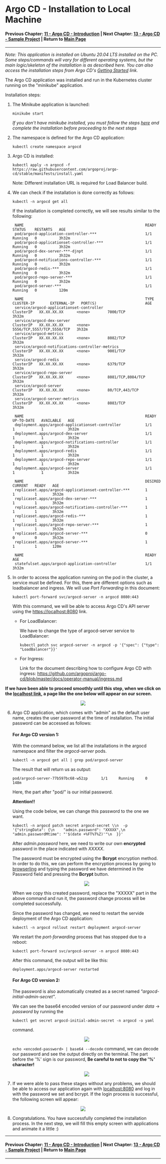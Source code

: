 # Argo CD - Installation to Local Machine

#### Previous Chapter: [11 - Argo CD - Introduction](ch11-argocd-introduction.md) | Next Chapter: [13 - Argo CD - Sample Project](ch13-argocd-sample-project.md) | Return to [Main Page](README.md)
---

*Note: This application is installed on Ubuntu 20.04 LTS installed on the PC. Some steps/commands will vary for different operating systems, but the main logic/skeleton of the installation is as described here. You can also access the installation steps from Argo CD's [Getting Started](https://argo-cd.readthedocs.io/en/stable/getting_started/) link.*

The Argo CD application was installed and run in the Kubernetes cluster running on the "minikube" application.

Installation steps:

1. The Minikube application is launched:

    `minikube start`

    *If you don't have minikube installed, you must follow the steps [here](https://www.linuxtechi.com/how-to-install-minikube-on-ubuntu/) and complete the installation before proceeding to the next steps*

2. The namespace is defined for the Argo CD application:

    `kubectl create namespace argocd`

3. Argo CD is installed:

    `kubectl apply -n argocd -f https://raw.githubusercontent.com/argoproj/argo-cd/stable/manifests/install.yaml`

    Note: Different installation URL is required for Load Balancer build.

4. We can check if the installation is done correctly as follows:

    `kubectl -n argocd get all`

    If the installation is completed correctly, we will see results similar to the following:

        NAME                                                       READY   STATUS    RESTARTS   AGE
        pod/argocd-application-controller-***                      1/1     Running   0          3h32m
        pod/argocd-applicationset-controller-***                   1/1     Running   0          3h32m
        pod/argocd-dex-server-***-djnpt                            1/1     Running   0          3h32m
        pod/argocd-notifications-controller-***                    1/1     Running   0          3h32m
        pod/argocd-redis-***                                       1/1     Running   0          3h32m
        pod/argocd-repo-server-***                                 1/1     Running   0          3h32m
        pod/argocd-server-***                                      1/1     Running   0          120m

        NAME                                                       TYPE        CLUSTER-IP       EXTERNAL-IP   PORT(S)                      AGE
        service/argocd-applicationset-controller                   ClusterIP   XX.XX.XX.XX      <none>        7000/TCP                     3h32m
        service/argocd-dex-server                                  ClusterIP   XX.XX.XX.XX      <none>        5556/TCP,5557/TCP,5558/TCP   3h32m
        service/argocd-metrics                                     ClusterIP   XX.XX.XX.XX      <none>        8082/TCP                     3h32m
        service/argocd-notifications-controller-metrics            ClusterIP   XX.XX.XX.XX      <none>        9001/TCP                     3h32m
        service/argocd-redis                                       ClusterIP   XX.XX.XX.XX      <none>        6379/TCP                     3h32m
        service/argocd-repo-server                                 ClusterIP   XX.XX.XX.XX      <none>        8081/TCP,8084/TCP            3h32m
        service/argocd-server                                      ClusterIP   XX.XX.XX.XX      <none>        80/TCP,443/TCP               3h32m
        service/argocd-server-metrics                              ClusterIP   XX.XX.XX.XX      <none>        8083/TCP                     3h32m

        NAME                                                       READY   UP-TO-DATE   AVAILABLE   AGE
        deployment.apps/argocd-applicationset-controller           1/1     1            1           3h32m
        deployment.apps/argocd-dex-server                          1/1     1            1           3h32m
        deployment.apps/argocd-notifications-controller            1/1     1            1           3h32m
        deployment.apps/argocd-redis                               1/1     1            1           3h32m
        deployment.apps/argocd-repo-server                         1/1     1            1           3h32m
        deployment.apps/argocd-server                              1/1     1            1           3h32m

        NAME                                                       DESIRED   CURRENT   READY   AGE
        replicaset.apps/argocd-applicationset-controller-***       1         1         1       3h32m
        replicaset.apps/argocd-dex-server-***                      1         1         1       3h32m
        replicaset.apps/argocd-notifications-controller-***        1         1         1       3h32m
        replicaset.apps/argocd-redis-***                           1         1         1       3h32m
        replicaset.apps/argocd-repo-server-***                     1         1         1       3h32m
        replicaset.apps/argocd-server-***                          0         0         0       3h32m
        replicaset.apps/argocd-server-***                          1         1         1       120m

        NAME                                                       READY   AGE
        statefulset.apps/argocd-application-controller             1/1     3h32m

5. In order to access the application running on the pod in the cluster, a service must be defined. For this, there are different options such as loadbalancer and ingress. We will use *Port Forwarding* in this document:

    `kubectl port-forward svc/argocd-server -n argocd 8080:443`

    With this command, we will be able to access Argo CD's API server using the <https://localhost:8080> link.

    - For LoadBalancer:

        We have to change the type of argocd-server service to LoadBalancer:

        `kubectl patch svc argocd-server -n argocd -p '{"spec": {"type": "LoadBalancer"}}'`

    - For Ingress:

        Link for the document describing how to configure Argo CD with ingress: <https://github.com/argoproj/argo-cd/blob/master/docs/operator-manual/ingress.md>

**If we have been able to proceed smoothly until this step, when we click on the [localhost link](https://localhost:8080), a page like the one below will appear on our screen.**

<p align="center"><img src="images/Argo-CD/image-17.png"></p>

6. Argo CD application, which comes with "admin" as the default user name, creates the user password at the time of installation. The initial password can be accessed as follows:

    #### **For Argo CD version 1:**

    With the command below, we list all the installations in the argocd namespace and filter the *argocd-server* pods.

   ```kubectl -n argocd get all | grep pod/argocd-server```

    The result that will return us as output:

       pod/argocd-server-77b597bc68-w52zp      1/1     Running     0     148m

    Here, the part after "pod/" is our initial password.

    **Attention!!**

    Using the code below, we can change this password to the one we want.

    `kubectl -n argocd patch secret argocd-secret \\n  -p '{"stringData": {\n    "admin.password": "XXXXX",\n    "admin.passwordMtime": "'$(date +%FT%T%Z)'"\n  }}'`

    After *admin.password* here, we need to write our own **encrypted** password in the place indicated with *XXXXX*.

    The password must be encrypted using the **Bcrypt** encryption method. In order to do this, we can perform the encryption process by going to [browserling](https://www.browserling.com/tools/bcrypt) and typing the password we have determined in the Password field and pressing the **Bcrypt** button.

    <p align="center"><img src="images/Argo-CD/image-18.png"></p>

    When we copy this created password, replace the "XXXXX" part in the above command and run it, the password change process will be completed successfully.

    Since the password has changed, we need to restart the servide deployment of the Argo CD application:

    `kubectl -n argocd rollout restart deployment argocd-server`

    We restart the *port-forwarding* process that has stopped due to a reboot:

    `kubectl port-forward svc/argocd-server -n argocd 8080:443`

    After this command, the output will be like this:

       deployment.apps/argocd-server restarted

    #### **For Argo CD version 2:**

    The password is also automatically created as a secret named *"argocd-initial-admin-secret"*.
  
    We can see the base64 encoded version of our password under *data* -> *password* by running the
    
    `kubectl get secret argocd-initial-admin-secret -n argocd -o yaml`
    
    command.

    <p align="center"><img src="images/Argo-CD/image-26.png"></p>

    `echo <encoded-password> | base64 --decode` command, we can decode our password and see the output directly on the terminal. The part before the '%' sign is our password, **Be careful to not to copy the '%' character!**

    <p align="center"><img src="images/Argo-CD/image-27.png"></p>

7. If we were able to pass these stages without any problems, we should be able to access our application again with [localhost:8080](https://localhost:8080) and log in with the password we set and bcrypt. If the login process is successful, the following screen will appear:

<p align="center"><img src="images/Argo-CD/image-19.png"></p>

8. Congratulations. You have successfully completed the installation process. In the next step, we will fill this empty screen with applications and animate it a little :)

---
#### Previous Chapter: [11 - Argo CD - Introduction](ch11-argocd-introduction.md) | Next Chapter: [13 - Argo CD - Sample Project](ch13-argocd-sample-project.md) | Return to [Main Page](README.md)
---
